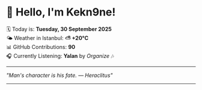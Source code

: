 # 👋 Hello, I'm Kekn9ne!

🗓️ Today is: **Tuesday, 30 September 2025**  
🌤️ Weather in Istanbul: **⛅️  +20°C**  
📊 GitHub Contributions: **90**  
🎧 Currently Listening: **Yalan** by *Organize* 🎶

---

_"Man's character is his fate. — *Heraclitus*"_

---
